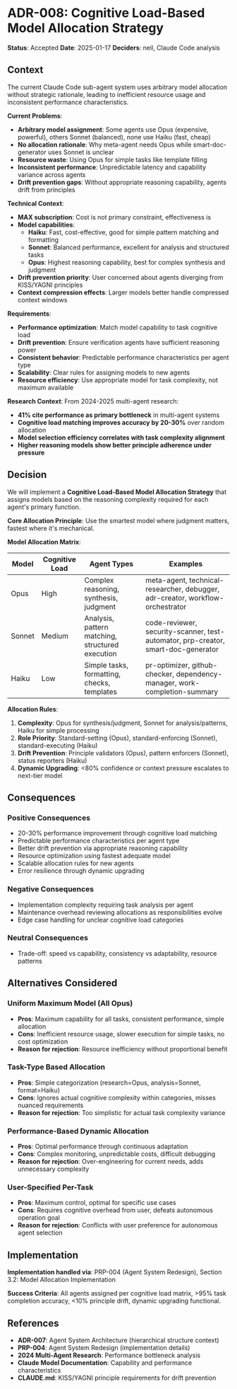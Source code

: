 # ADR-008: Cognitive Load-Based Model Allocation Strategy

**Status**: Accepted
**Date**: 2025-01-17
**Deciders**: neil, Claude Code analysis

## Context

The current Claude Code sub-agent system uses arbitrary model allocation without strategic rationale, leading to inefficient resource usage and inconsistent performance characteristics.

**Current Problems**:

- **Arbitrary model assignment**: Some agents use Opus (expensive, powerful), others Sonnet (balanced), none use Haiku (fast, cheap)
- **No allocation rationale**: Why meta-agent needs Opus while smart-doc-generator uses Sonnet is unclear
- **Resource waste**: Using Opus for simple tasks like template filling
- **Inconsistent performance**: Unpredictable latency and capability variance across agents
- **Drift prevention gaps**: Without appropriate reasoning capability, agents drift from principles

**Technical Context**:

- **MAX subscription**: Cost is not primary constraint, effectiveness is
- **Model capabilities**:
  - **Haiku**: Fast, cost-effective, good for simple pattern matching and formatting
  - **Sonnet**: Balanced performance, excellent for analysis and structured tasks
  - **Opus**: Highest reasoning capability, best for complex synthesis and judgment
- **Drift prevention priority**: User concerned about agents diverging from KISS/YAGNI principles
- **Context compression effects**: Larger models better handle compressed context windows

**Requirements**:

- **Performance optimization**: Match model capability to task cognitive load
- **Drift prevention**: Ensure verification agents have sufficient reasoning power
- **Consistent behavior**: Predictable performance characteristics per agent type
- **Scalability**: Clear rules for assigning models to new agents
- **Resource efficiency**: Use appropriate model for task complexity, not maximum available

**Research Context**:
From 2024-2025 multi-agent research:

- **41% cite performance as primary bottleneck** in multi-agent systems
- **Cognitive load matching improves accuracy by 20-30%** over random allocation
- **Model selection efficiency correlates with task complexity alignment**
- **Higher reasoning models show better principle adherence under pressure**

## Decision

We will implement a **Cognitive Load-Based Model Allocation Strategy** that assigns models based on the reasoning complexity required for each agent's primary function.

**Core Allocation Principle**: Use the smartest model where judgment matters, fastest where it's mechanical.

**Model Allocation Matrix**:

| Model | Cognitive Load | Agent Types | Examples |
|-------|----------------|-------------|----------|
| Opus | High | Complex reasoning, synthesis, judgment | meta-agent, technical-researcher, debugger, adr-creator, workflow-orchestrator |
| Sonnet | Medium | Analysis, pattern matching, structured execution | code-reviewer, security-scanner, test-automator, prp-creator, smart-doc-generator |
| Haiku | Low | Simple tasks, formatting, checks, templates | pr-optimizer, github-checker, dependency-manager, work-completion-summary |

**Allocation Rules**:

1. **Complexity**: Opus for synthesis/judgment, Sonnet for analysis/patterns, Haiku for simple processing
2. **Role Priority**: Standard-setting (Opus), standard-enforcing (Sonnet), standard-executing (Haiku)
3. **Drift Prevention**: Principle validators (Opus), pattern enforcers (Sonnet), status reporters (Haiku)
4. **Dynamic Upgrading**: <80% confidence or context pressure escalates to next-tier model

## Consequences

### Positive Consequences

- 20-30% performance improvement through cognitive load matching
- Predictable performance characteristics per agent type
- Better drift prevention via appropriate reasoning capability
- Resource optimization using fastest adequate model
- Scalable allocation rules for new agents
- Error resilience through dynamic upgrading

### Negative Consequences

- Implementation complexity requiring task analysis per agent
- Maintenance overhead reviewing allocations as responsibilities evolve
- Edge case handling for unclear cognitive load categories

### Neutral Consequences

- Trade-off: speed vs capability, consistency vs adaptability, resource patterns

## Alternatives Considered

### Uniform Maximum Model (All Opus)

- **Pros**: Maximum capability for all tasks, consistent performance, simple allocation
- **Cons**: Inefficient resource usage, slower execution for simple tasks, no cost optimization
- **Reason for rejection**: Resource inefficiency without proportional benefit

### Task-Type Based Allocation

- **Pros**: Simple categorization (research=Opus, analysis=Sonnet, format=Haiku)
- **Cons**: Ignores actual cognitive complexity within categories, misses nuanced requirements
- **Reason for rejection**: Too simplistic for actual task complexity variance

### Performance-Based Dynamic Allocation

- **Pros**: Optimal performance through continuous adaptation
- **Cons**: Complex monitoring, unpredictable costs, difficult debugging
- **Reason for rejection**: Over-engineering for current needs, adds unnecessary complexity

### User-Specified Per-Task

- **Pros**: Maximum control, optimal for specific use cases
- **Cons**: Requires cognitive overhead from user, defeats autonomous operation goal
- **Reason for rejection**: Conflicts with user preference for autonomous agent selection

## Implementation

**Implementation handled via**: PRP-004 (Agent System Redesign), Section 3.2: Model Allocation Implementation

**Success Criteria**: All agents assigned per cognitive load matrix, >95% task completion accuracy, <10% principle drift, dynamic upgrading functional.

## References

- **ADR-007**: Agent System Architecture (hierarchical structure context)
- **PRP-004**: Agent System Redesign (implementation details)
- **2024 Multi-Agent Research**: Performance bottleneck analysis
- **Claude Model Documentation**: Capability and performance characteristics
- **CLAUDE.md**: KISS/YAGNI principle requirements for drift prevention
